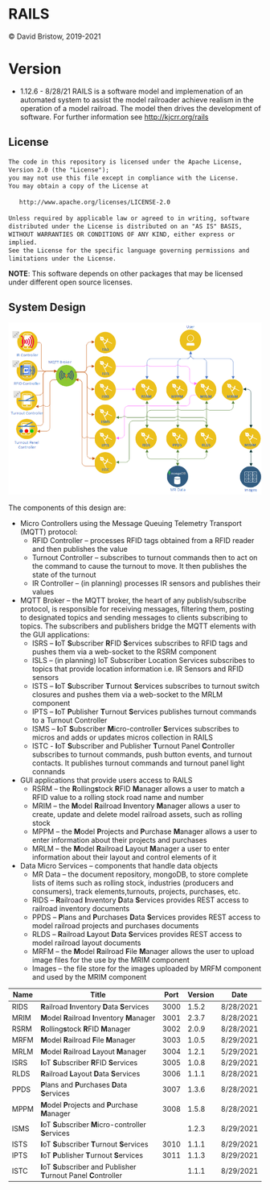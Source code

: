 # RAILS
&copy; David Bristow, 2019-2021

# Version
* 1.12.6 - 8/28/21
RAILS is a software model and implemenation of an automated system to assist the model railroader achieve realism in the operation of a model railroad. The model then drives the development of software.
For further information see http://kjcrr.org/rails

## License

    The code in this repository is licensed under the Apache License, Version 2.0 (the "License");
    you may not use this file except in compliance with the License.
    You may obtain a copy of the License at

       http://www.apache.org/licenses/LICENSE-2.0

    Unless required by applicable law or agreed to in writing, software
    distributed under the License is distributed on an "AS IS" BASIS,
    WITHOUT WARRANTIES OR CONDITIONS OF ANY KIND, either express or implied.
    See the License for the specific language governing permissions and
    limitations under the License.

**NOTE**: This software depends on other packages that may be licensed under different open source licenses.

## System Design
![System Design](https://github.com/djbristow/RAILS/blob/master/sysdesign.png)

The components of this design are:
- Micro Controllers using the Message Queuing Telemetry Transport (MQTT) protocol:
  - RFID Controller – processes RFID tags obtained from a RFID reader and then publishes the value
  - Turnout Controller – subscribes to turnout commands then to act on the command to cause the turnout to move. It then publishes the state of the turnout
  - IR Controller – (in planning) processes IR sensors and publishes their values
- MQTT Broker – the MQTT broker, the heart of any publish/subscribe protocol, is responsible for receiving messages, filtering them, posting to designated topics and sending messages to clients subscribing to topics. The subscribers and publishers bridge the MQTT elements with the GUI applications:
  - ISRS – **I**oT **S**ubscriber **R**FID **S**ervices subscribes to RFID tags and pushes them via a web-socket to the RSRM component
  - ISLS – (in planning) IoT Subscriber Location Services subscribes to topics that provide location information i.e. IR Sensors and RFID sensors
  - ISTS – **I**oT **S**ubscriber **T**urnout **S**ervices subscribes to turnout switch closures and pushes them via a web-socket to the MRLM component
  - IPTS – **I**oT **P**ublisher **T**urnout **S**ervices publishes turnout commands to a Turnout Controller
  - ISMS – **I**oT **S**ubscriber **M**icro-controller **S**ervices subscribes to micros and adds or updates micros collection in RAILS
  - ISTC - **I**oT **S**ubscriber and Publisher **T**urnout Panel **C**ontroller subscribes to turnout commands, push button events, and turnout contacts. It publishes turnout commands and turnout panel light connands
- GUI applications that provide users access to RAILS
  - RSRM – the **R**olling**s**tock **R**FID **M**anager allows a user to match a RFID value to a rolling stock road name and number
  - MRIM – the **M**odel **R**ailroad **I**nventory **M**anager allows a user to create, update and delete model railroad assets, such as rolling stock
  - MPPM – the **M**odel **P**rojects and **P**urchase **M**anager allows a user to enter information about their projects and purchases
  - MRLM – the **M**odel **R**ailroad **L**ayout **M**anager a user to enter information about their layout and control elements of it
- Data Micro Services – components that handle data objects
  - MR Data – the document repository, mongoDB, to store complete lists of items such as rolling stock, industries (producers and consumers), track elements,turnouts, projects, purchases, etc.
  - RIDS – **R**ailroad **I**nventory **D**ata **S**ervices provides REST access to railroad inventory documents
  - PPDS – **P**lans and **P**urchases **D**ata **S**ervices provides REST access to model railroad projects and purchases documents
  - RLDS – **R**ailroad **L**ayout **D**ata **S**ervices provides REST access to model railroad layout documents
  - MRFM – the **M**odel **R**ailroad **F**ile **M**anager allows the user to upload image files for the use by the MRIM component
  - Images – the file store for the images uploaded by MRFM component and used by the MRIM component

|Name |Title                                  |Port |Version|Date     |
|-----|---------------------------------------|-----|-------|---------|
|RIDS|**R**ailroad **I**nventory **D**ata **S**ervices|3000|1.5.2|8/28/2021|
|MRIM|**M**odel **R**ailroad **I**nventory **M**anager|3001|2.3.7|8/28/2021|
|RSRM|**R**olling**s**tock **R**FID **M**anager|3002|2.0.9|8/28/2021|
|MRFM|**M**odel **R**ailroad **F**ile **M**anager|3003|1.0.5|8/29/2021|
|MRLM|**M**odel **R**ailroad **L**ayout **M**anager|3004|1.2.1|5/29/2021|
|ISRS|**I**oT **S**ubscriber **R**FID **S**ervices|3005|1.0.8|8/29/2021|
|RLDS|**R**ailroad **L**ayout **D**ata **S**ervices|3006|1.1.1|8/28/2021
|PPDS|**P**lans and **P**urchases **D**ata **S**ervices|3007|1.3.6|8/28/2021|
|MPPM|**M**odel **P**rojects and **P**urchase **M**anager|3008|1.5.8|8/28/2021|
|ISMS|**I**oT **S**ubscriber **M**icro-controller **S**ervices||1.2.3|8/29/2021|
|ISTS|**I**oT **S**ubscriber **T**urnout **S**ervices|3010|1.1.1|8/29/2021|
|IPTS|**I**oT **P**ublisher **T**urnout **S**ervices|3011|1.1.3|8/29/2021|
|ISTC|**I**oT **S**ubscriber and Publisher **T**urnout Panel **C**ontroller||1.1.1|8/29/2021|



